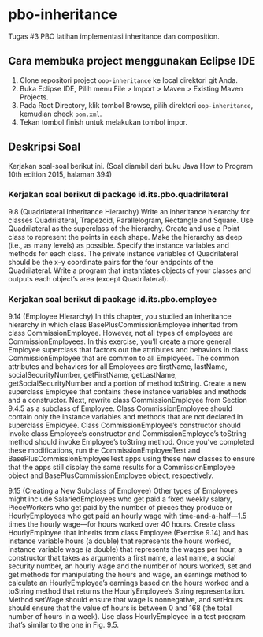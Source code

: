 # pbo-inheritance
Tugas #3 PBO latihan implementasi inheritance dan composition.

## Cara membuka project menggunakan Eclipse IDE

1. Clone repositori project ```oop-inheritance``` ke local direktori git Anda.
2. Buka Eclipse IDE, Pilih menu File > Import > Maven > Existing Maven Projects.
3. Pada Root Directory, klik tombol Browse, pilih direktori ```oop-inheritance```, kemudian check ```pom.xml```.
4. Tekan tombol finish untuk melakukan tombol impor.

## Deskripsi Soal
Kerjakan soal-soal berikut ini. (Soal diambil dari buku Java How to Program 10th edition 2015, halaman 394)

### Kerjakan soal berikut di package id.its.pbo.quadrilateral
9.8 (Quadrilateral Inheritance Hierarchy) Write an inheritance hierarchy for classes Quadrilateral, Trapezoid, Parallelogram, Rectangle and Square. Use Quadrilateral as the superclass of the hierarchy. Create and use a Point class to represent the points in each shape. Make the hierarchy as deep (i.e., as many levels) as possible. Specify the instance variables and methods for each class. The private instance variables of Quadrilateral should be the x-y coordinate pairs for the four endpoints of the Quadrilateral. Write a program that instantiates objects of your classes and outputs each object’s area (except Quadrilateral).

### Kerjakan soal berikut di package id.its.pbo.employee

9.14 (Employee Hierarchy) In this chapter, you studied an inheritance hierarchy in which class BasePlusCommissionEmployee inherited from class CommissionEmployee. However, not all types of employees are CommissionEmployees. In this exercise, you’ll create a more general Employee superclass that factors out the attributes and behaviors in class CommissionEmployee that are common to all Employees. The common attributes and behaviors for all Employees are firstName, lastName, socialSecurityNumber, getFirstName, getLastName, getSocialSecurityNumber and a portion of method toString. Create a new superclass Employee that contains these instance variables and methods and a constructor. Next, rewrite class CommissionEmployee from Section 9.4.5 as a subclass of Employee. Class CommissionEmployee should contain only the instance variables and methods that are not declared in superclass Employee. Class CommissionEmployee’s constructor should invoke class Employee’s constructor and CommissionEmployee’s toString method should invoke Employee’s toString method. Once you’ve completed these modifications, run the CommissionEmployeeTest and BasePlusCommissionEmployeeTest apps using these new classes to ensure that the apps still display the same results for a CommissionEmployee object and BasePlusCommissionEmployee object, respectively.

9.15 (Creating a New Subclass of Employee) Other types of Employees might include SalariedEmployees who get paid a fixed weekly salary, PieceWorkers who get paid by the number of pieces they produce or HourlyEmployees who get paid an hourly wage with time-and-a-half—1.5 times the hourly wage—for hours worked over 40 hours. Create class HourlyEmployee that inherits from class Employee (Exercise 9.14) and has instance variable hours (a double) that represents the hours worked, instance variable wage (a double) that represents the wages per hour, a constructor that takes as arguments a first name, a last name, a social security number, an hourly wage and the number of hours worked, set and get methods for manipulating the hours and wage, an earnings method to calculate an HourlyEmployee’s earnings based on the hours worked and a toString method that returns the HourlyEmployee’s String representation. Method setWage should ensure that wage is nonnegative, and setHours should ensure that the value of hours is between 0 and 168 (the total number of hours in a week). Use class HourlyEmployee in a test program that’s similar to the one in Fig. 9.5.
